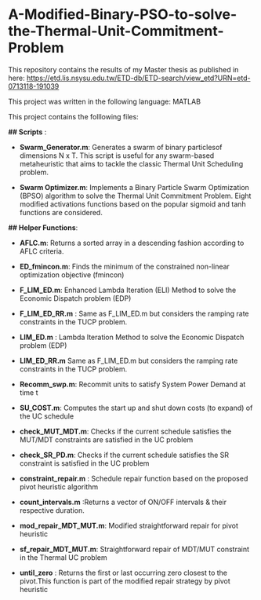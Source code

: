 # A-Modified-Binary-PSO-to-solve-the-Thermal-Unit-Commitment-Problem

This repository contains the results of my Master thesis as published in here:
https://etd.lis.nsysu.edu.tw/ETD-db/ETD-search/view_etd?URN=etd-0713118-191039

This project was written in the following language: MATLAB 

This project contains the folllowing files:

__## Scripts__ : 
- __Swarm_Generator.m__: Generates a swarm of binary particlesof dimensions N x T. This script is useful for any swarm-based metaheuristic that aims to tackle the classic Thermal Unit Scheduling problem.

- __Swarm Optimizer.m__: Implements a Binary Particle Swarm Optimization (BPSO) algorithm to solve the Thermal Unit Commitment Problem. Eight modified activations functions based on the popular sigmoid and tanh functions are considered. 


__## Helper Functions__:
- __AFLC.m__: Returns a sorted array in a descending fashion according to AFLC criteria.

- __ED_fmincon.m__: Finds the minimum of the constrained non-linear optimization objective (fmincon)

- __F_LIM_ED.m__: Enhanced Lambda Iteration (ELI) Method to solve the Economic Dispatch problem (EDP)

- __F_LIM_ED_RR.m__ : Same as F_LIM_ED.m but considers the ramping rate constraints in the TUCP problem. 

- __LIM_ED.m__ : Lambda Iteration Method to solve the Economic Dispatch problem (EDP)

- __LIM_ED_RR.m__ Same as F_LIM_ED.m but considers the ramping rate constraints in the TUCP problem. 

- __Recomm_swp.m__: Recommit units to satisfy System Power Demand at time t

- __SU_COST.m__: Computes the start up and shut down costs (to expand) of the UC schedule 

- __check_MUT_MDT.m__: Checks if the current schedule satisfies the MUT/MDT constraints are satisfied in the UC problem 

- __check_SR_PD.m__: Checks if the current schedule satisfies the SR constraint is satisfied in the UC problem 

- __constraint_repair.m__ : Schedule repair function based on the proposed pivot heuristic algorithm 

- __count_intervals.m__ :Returns a vector of ON/OFF intervals & their respective duration. 

- __mod_repair_MDT_MUT.m__: Modified straightforward repair for pivot heuristic

- __sf_repair_MDT_MUT.m__: Straightforward repair of MDT/MUT constraint in the Thermal UC problem 

- __until_zero__ : Returns the first or last occurring zero closest to the pivot.This function is part of the modified repair strategy by pivot heuristic



